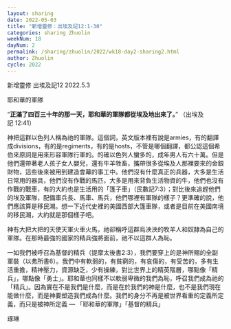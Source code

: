 ```yaml
---
layout: sharing
date: 2022-05-03
title: "新增靈修：出埃及記12:1-30"
categories: sharing Zhuolin
weekNum: 18
dayNum: 2
permalink: /sharing/zhuolin/2022/wk18-day2-sharing2.html
author: Zhuolin
cycle: 2022
---  
```

新增靈修 出埃及記12
2022.5.3

耶和華的軍隊

“**正滿了四百三十年的那一天，耶和華的軍隊都從埃及地出來了。**” （出埃及記‬ ‭12:41‬）

神把這群以色列人稱為祂的軍隊。這個詞，英文版本裡有說是armies，有的翻譯成divisions，有的是regiments，有的是hosts，不管是哪個翻譯，都公認這個希伯來原詞是用來形容軍隊行軍的。的確以色列人蠻多的，成年男人有六十萬。但是他們還帶著老人孩子女人嬰兒，還有牛羊牲畜，攜帶很多從埃及人那裡要來的金銀財物，這些後來被用到建造會幕的事工中。他們沒有什麼真正的兵器，大多是生活日常用的器具，他們沒有作戰的馬匹，大多是用來背負生活物資的牛，他們也沒有作戰的戰車，有的大約也是生活用的「篷子車」（民數記7:3）；對比後來追趕他們的埃及軍隊，配備車兵長、馬車、馬兵，他們哪裡有軍隊的樣子？更準確的說，他們應該算是移民潮。想一下近代史裡的美國西部大篷車隊，或者是目前在美國南境的移民潮，大約就是那個樣子吧。

神有大把大把的天使天軍火車火馬，祂卻稱呼這群烏泱泱的牧羊人和奴隸為自己的軍隊。在那時最強的國家的精兵強將面前，祂不以這群人為恥。

一如我們被呼召為基督的精兵（提摩太後書2:3），我們要穿上的是神所賜的全副軍裝（以弗所書6）。我們中有軟弱的，有貧窮的，有哀傷的，有受苦的，多有生活重擔，精神壓力，資源缺乏，少有操練，對比世界上的精英階層，哪點像「精兵」，哪點像「勇士」。耶和華也同樣不以軟弱卑微的我們為恥，呼召我們成為祂的「精兵」。因為實在不是我們是什麼，而是在於我們的神是什麼，也不是我們現在能做什麼，而是神要塑造我們成為什麼。我們的身分不再是被世界看重的定義所定義，而只是被神所定義 — 「耶和華的軍隊」「基督的精兵」

琢琳
